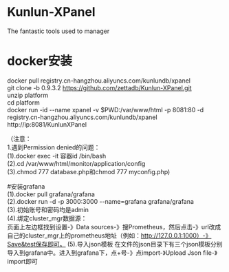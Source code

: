# Kunlun-XPanel
The fantastic tools used to manager 
# docker安装  
docker pull registry.cn-hangzhou.aliyuncs.com/kunlundb/xpanel  
git clone -b 0.9.3.2 https://github.com/zettadb/Kunlun-XPanel.git     
unzip platform   
cd platform  
docker run -id --name xpanel -v  $PWD:/var/www/html -p 8081:80  -d registry.cn-hangzhou.aliyuncs.com/kunlundb/xpanel   
http://ip:8081/KunlunXPanel  

（注意：  
1.遇到Permission denied的问题：   
(1).docker exec -it 容器id /bin/bash   
(2).cd /var/www/html/monitor/application/config   
(3).chmod 777 database.php和chmod 777 myconfig.php)  

#安装grafana  
(1).docker pull grafana/grafana  
(2).docker run -d -p 3000:3000 --name=grafana  grafana/grafana  
(3).初始账号和密码均是admin    
(4).绑定cluster_mgr数据源：  
页面上左边框找到设置-》Data sources-》搜Prometheus，然后点击-》url改成自己的cluster_mgr上的prometheus地址（例如：http://127.0.0.1:1000）-》Save&test保存即可。
(5).导入json模板
在文件的json目录下有三个json模板分别导入到grafana中。进入到grafana下，点+号-》点import-》Upload Json file-》import即可
